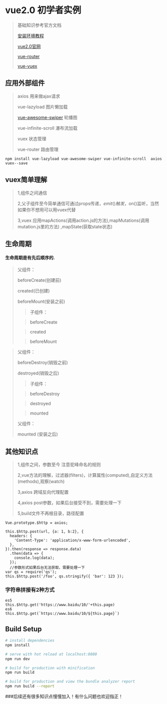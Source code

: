 # vue2.0 初学者实例

> 基础知识参考官方文档
>
> [安装环境教程](https://github.com/yangjingjing1234/installvue)
>
> [vue2.0官网](https://cn.vuejs.org/)
>
> [vue-router](https://router.vuejs.org/zh-cn/)
>
> [vue-vuex](https://vuex.vuejs.org/zh-cn/)

## 应用外部组件

> axios 用来做ajax请求
>
> vue-lazyload 图片懒加载
>
> [vue-awesome-swiper](https://surmon-china.github.io/vue-awesome-swiper/) 轮播图
>
> vue-infinite-scroll 瀑布流加载
>
> vuex 状态管理
>
> vue-router  路由管理

``` 
npm install vue-lazyload vue-awesome-swiper vue-infinite-scroll  axios vuex--save
``` 
## vuex简单理解

> 1,组件之间通信
>
> 2,父子组件至今简单通信可通过props传递，$emit()触发，$on()监听，当然如果你不想用可以用vuex代替
>
> 3,vuex 应用mapActions(调用action.js的方法),mapMutations(调用mutation.js里的方法) ,mapState(获取state状态)
>

## 生命周期
#### 生命周期是有先后顺序的.

> 父组件：
>
> beforeCreate(创建前)
>
> created(已创建)
>
> beforeMount(安装之前)
>
> > 子组件：
>
> > beforeCreate
>
> > created
>
> > beforeMount
>

> 父组件：
>
> beforeDestroy(销毁之前)
>
> destroyed(销毁之后)
>
> > 子组件：
>
> > beforeDestroy
>
> > destroyed
>
> > mounted 
>
> 父组件：    
>
> mounted (安装之后)
>

## 其他知识点
> 1,组件之间，参数至今 注意驼峰命名的规则
>
> 2,vue方法的理解，过滤器(filters)，计算属性(computed),自定义方法(methods),观察(watch)
>
> 3,axios 跨域反向代理配置
>
> 4,axios post参数，如果后台接受不到，需要处理一下
>
> 5,build文件不再根目录，路径配置

```
Vue.prototype.$http = axios;

this.$http.post(url, {a: 1, b:2}, {
  headers: {
    'Content-Type': 'application/x-www-form-urlencoded',
  },
}).then(response => response.data)
  .then(data => {
    console.log(data);
  });
  //参数形式如果后台无法获取，需要处理一下
var qs = require('qs');
this.$http.post('/foo', qs.stringify({ 'bar': 123 });

```

### 字符串拼接有2种方式

```
es5
this.$http.get('https://www.baidu/10/'+this.page)
es6
this.$http.get(`https://www.baidu/10/${this.page}`)

```


## Build Setup

``` bash
# install dependencies
npm install

# serve with hot reload at localhost:8080
npm run dev

# build for production with minification
npm run build

# build for production and view the bundle analyzer report
npm run build --report
```


###后续还有很多知识点慢慢加入！有什么问题也欢迎指正！
